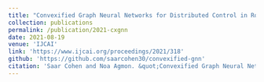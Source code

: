 ```yaml
---
title: "Convexified Graph Neural Networks for Distributed Control in Robotic Swarms"
collection: publications
permalink: /publication/2021-cxgnn
date: 2021-08-19
venue: 'IJCAI'
link: 'https://www.ijcai.org/proceedings/2021/318'
github: 'https://github.com/saarcohen30/convexified-gnn'
citation: 'Saar Cohen and Noa Agmon. &quot;Convexified Graph Neural Networks for Distributed Control in Robotic Swarms.&quot; <i> In IJCAI ’21: Proceedings of the international Joint Conference on Artificial Intelligence <\i>, 2021.'
---
```

